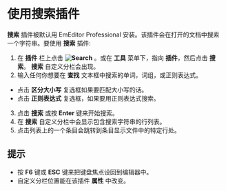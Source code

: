 # 使用搜索插件

**搜索** 插件被默认用 EmEditor Professional 安装。该插件会在打开的文档中搜索一个字符串。要使用 **搜索** 插件:

1. 在 **插件** 栏上点击 **![Search](../../images/plugin_search..png)** 。或在 **工具** 菜单下，指向 **插件**，然后点击 **搜索**。 **搜索** 自定义分栏会出现。
2. 输入任何你想要在 **查找** 文本框中搜索的单词，词组，或正则表达式。

- 点击 **区分大小写** 复选框如果要匹配大小写的话。
- 点击 **正则表达式** 复选框，如果要用正则表达式搜索。
3. 点击 **搜索** 或按 **Enter** 键来开始搜索。
4. 在 **搜索** 自定义分栏中会显示包含搜索字符串的行列表。
5. 点击列表上的一个条目会跳转到条目显示文件中的特定行处。

## 提示

- 按 **F6** 键或 **ESC** 键来把键盘焦点设回到编辑器中。
- 自定义分栏位置能在该插件 **属性** 中改变。
